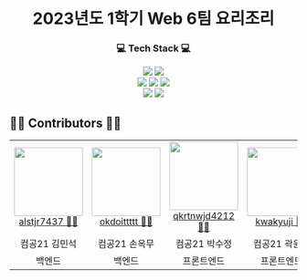 <div align = "center">
  
# 2023년도 1학기 Web 6팀 요리조리

<h3>💻 Tech Stack 💻</h3>

<img src="https://img.shields.io/badge/Node.js-339933?style=flat-square&logo=Node.js&logoColor=white"/>
<img src="https://img.shields.io/badge/Firebase-FFCA28?style=flat-square&logo=Firebase&logoColor=white"/>
<br>
<img src="https://img.shields.io/badge/Html5-E34F26?style=flat-square&logo=Html5&logoColor=white"/>
<img src="https://img.shields.io/badge/CSS3-1572B6?style=flat-square&logo=CSS3&logoColor=white"/>
<img src="https://img.shields.io/badge/React-61DAFB?style=flat-square&logo=React&logoColor=white"/>
<br>
<a href="https://www.notion.so/4a11467f970840d3a645aabe3fcd1fb6" target="_blank"><img src="https://img.shields.io/badge/Notion-000000?style=flat-square&logo=Notion&logoColor=white"/></a>
<a hre="https://github.com/pknu-wap/2023_1_Wap_Web_Team6" target="_blank"><img src="https://img.shields.io/badge/Github-181717?style=flat-square&logo=Github&logoColor=white"/></a>

</div>


## 👨‍💻 Contributors 👩‍💻

<table>
  <tr>
    <td align="center">
      <a href="https://github.com/alstjr7437" target="_blank">
        <img src="https://avatars.githubusercontent.com/u/94051599?v=4" width="120px;"/>
        <br />
        <a href="https://github.com/pknu-wap/wap-ui/commits/main?author=alstjr7437" title="Code">alstjr7437 👨‍💻</a>
    </td>
    <td align="center">
      <a href="https://github.com/okdoittttt" target="_blank">
        <img src="https://avatars.githubusercontent.com/u/94339333?v=4" width="120px;"/>
        <br />
        <a href="https://github.com/pknu-wap/wap-ui/commits/main?author=okdoittttt" title="Code">okdoittttt 👨‍💻</a>
    </td>
    <td align="center">
      <a href="https://github.com/qkrtnwjd4212" target="_blank">
        <img src="https://avatars.githubusercontent.com/u/80205505?v=4" width="120px;"/>
        <br />
        <a href="https://github.com/pknu-wap/wap-ui/commits/main?author=qkrtnwjd4212" title="Code">qkrtnwjd4212 👩‍💻</a>
    </td>
    <td align="center">
      <a href="https://github.com/kwakyuji" target="_blank">
        <img src="https://avatars.githubusercontent.com/u/83887485?v=4" width="120px;"/>
        <br />
        <a href="https://github.com/pknu-wap/wap-ui/commits/main?author=kwakyuji" title="Code">kwakyuji 👩‍💻</a>
    </td>
  </tr>
  <tr>
    <td align="center">컴공21 김민석</td>
    <td align="center">컴공21 손옥무</td>
    <td align="center">컴공21 박수정</td>
    <td align="center">컴공21 곽윤지</td>
  </tr>
    <tr>
    <td align="center">백엔드</td>
    <td align="center">백엔드</td>
    <td align="center">프론트엔드</td>
    <td align="center">프론트엔드</td>
  </tr>
</table>
